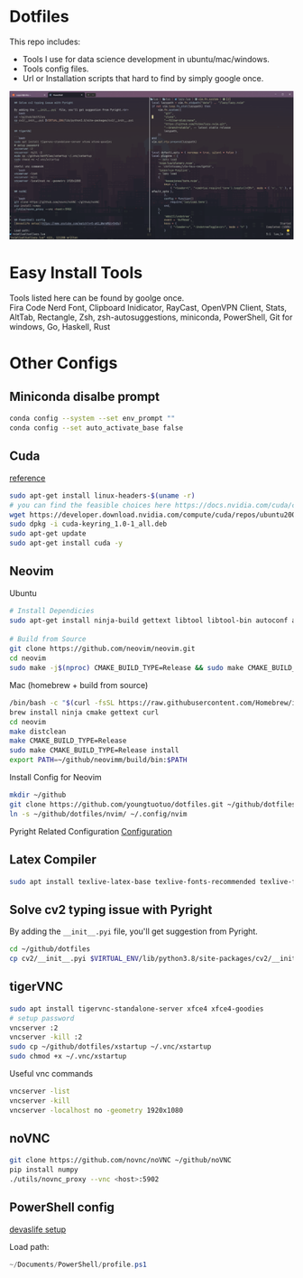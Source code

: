 # Dotfiles

This repo includes:
* Tools I use for data science development in ubuntu/mac/windows.
* Tools config files.
* Url or Installation scripts that hard to find by simply google once.

<p align="center">
    <img src="pictures/win.png"/>
</p>


# Easy Install Tools
Tools listed here can be found by goolge once.<br>
Fira Code Nerd Font, Clipboard Inidicator, RayCast, OpenVPN Client, Stats, AltTab, Rectangle, Zsh, zsh-autosuggestions, miniconda, PowerShell, Git for windows, Go, Haskell, Rust

# Other Configs
## Miniconda disalbe prompt
```bash
conda config --system --set env_prompt ""
conda config --set auto_activate_base false
```
## Cuda
[reference](https://docs.nvidia.com/cuda/cuda-installation-guide-linux/index.html)

```bash
sudo apt-get install linux-headers-$(uname -r)
# you can find the feasible choices here https://docs.nvidia.com/cuda/cuda-installation-guide-linux/index.html#network-repo-installation-for-ubuntu
wget https://developer.download.nvidia.com/compute/cuda/repos/ubuntu2004/x86_64/cuda-keyring_1.0-1_all.deb
sudo dpkg -i cuda-keyring_1.0-1_all.deb
sudo apt-get update
sudo apt-get install cuda -y
```

## Neovim
  
Ubuntu
```bash
# Install Dependicies
sudo apt-get install ninja-build gettext libtool libtool-bin autoconf automake cmake g++ pkg-config unzip curl doxygen -y

# Build from Source
git clone https://github.com/neovim/neovim.git
cd neovim
sudo make -j$(nproc) CMAKE_BUILD_TYPE=Release && sudo make CMAKE_BUILD_TYPE=Release install
```

Mac (homebrew + build from source)
  
```bash
/bin/bash -c "$(curl -fsSL https://raw.githubusercontent.com/Homebrew/install/HEAD/install.sh)"
brew install ninja cmake gettext curl
cd neovim
make distclean
make CMAKE_BUILD_TYPE=Release
sudo make CMAKE_BUILD_TYPE=Release install
export PATH=~/github/neovimm/build/bin:$PATH
```
Install Config for Neovim
  
```bash
mkdir ~/github
git clone https://github.com/youngtuotuo/dotfiles.git ~/github/dotfiles
ln -s ~/github/dotfiles/nvim/ ~/.config/nvim
```
Pyright Related Configuration
[Configuration](https://github.com/microsoft/pyright/blob/main/docs/configuration.md)

## Latex Compiler

```bash
sudo apt install texlive-latex-base texlive-fonts-recommended texlive-fonts-extra texlive-latex-extra texlive-xetex latexmk -y
```

## Solve cv2 typing issue with Pyright

By adding the `__init__.pyi` file, you'll get suggestion from Pyright.<br>
```bash
cd ~/github/dotfiles
cp cv2/__init__.pyi $VIRTUAL_ENV/lib/python3.8/site-packages/cv2/__init__.pyi
```

## tigerVNC

```bash
sudo apt install tigervnc-standalone-server xfce4 xfce4-goodies
# setup password
vncserver :2
vncserver -kill :2
sudo cp ~/github/dotfiles/xstartup ~/.vnc/xstartup
sudo chmod +x ~/.vnc/xstartup
```
Useful vnc commands
```bash
vncserver -list
vncserver -kill
vncserver -localhost no -geometry 1920x1080
```

## noVNC

```bash
git clone https://github.com/novnc/noVNC ~/github/noVNC
pip install numpy
./utils/novnc_proxy --vnc <host>:5902
```

## PowerShell config
[devaslife setup](https://www.youtube.com/watch?v=5-aK2_WwrmM&t=540s)

Load path:
```powershell
~/Documents/PowerShell/profile.ps1
```

